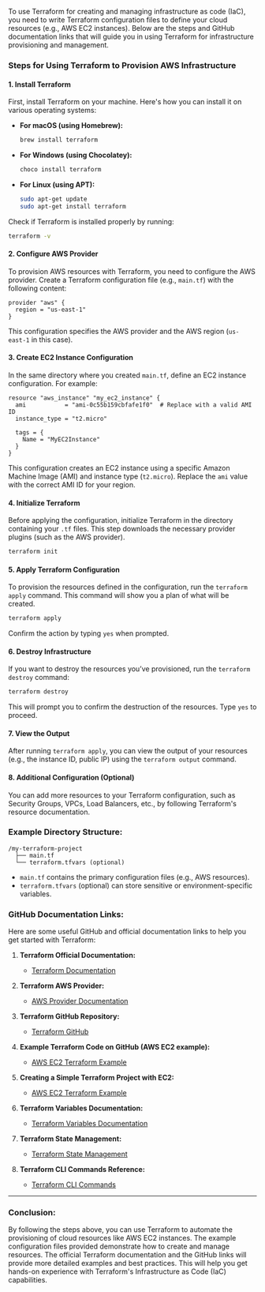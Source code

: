 To use Terraform for creating and managing infrastructure as code (IaC), you need to write Terraform configuration files to define your cloud resources (e.g., AWS EC2 instances). Below are the steps and GitHub documentation links that will guide you in using Terraform for infrastructure provisioning and management.

### Steps for Using Terraform to Provision AWS Infrastructure

#### 1. **Install Terraform**

First, install Terraform on your machine. Here's how you can install it on various operating systems:

- **For macOS (using Homebrew):**

    ```bash
    brew install terraform
    ```

- **For Windows (using Chocolatey):**

    ```bash
    choco install terraform
    ```

- **For Linux (using APT):**

    ```bash
    sudo apt-get update
    sudo apt-get install terraform
    ```

Check if Terraform is installed properly by running:

```bash
terraform -v
```

#### 2. **Configure AWS Provider**

To provision AWS resources with Terraform, you need to configure the AWS provider. Create a Terraform configuration file (e.g., `main.tf`) with the following content:

```hcl
provider "aws" {
  region = "us-east-1"
}
```

This configuration specifies the AWS provider and the AWS region (`us-east-1` in this case).

#### 3. **Create EC2 Instance Configuration**

In the same directory where you created `main.tf`, define an EC2 instance configuration. For example:

```hcl
resource "aws_instance" "my_ec2_instance" {
  ami           = "ami-0c55b159cbfafe1f0"  # Replace with a valid AMI ID
  instance_type = "t2.micro"

  tags = {
    Name = "MyEC2Instance"
  }
}
```

This configuration creates an EC2 instance using a specific Amazon Machine Image (AMI) and instance type (`t2.micro`). Replace the `ami` value with the correct AMI ID for your region.

#### 4. **Initialize Terraform**

Before applying the configuration, initialize Terraform in the directory containing your `.tf` files. This step downloads the necessary provider plugins (such as the AWS provider).

```bash
terraform init
```

#### 5. **Apply Terraform Configuration**

To provision the resources defined in the configuration, run the `terraform apply` command. This command will show you a plan of what will be created.

```bash
terraform apply
```

Confirm the action by typing `yes` when prompted.

#### 6. **Destroy Infrastructure**

If you want to destroy the resources you’ve provisioned, run the `terraform destroy` command:

```bash
terraform destroy
```

This will prompt you to confirm the destruction of the resources. Type `yes` to proceed.

#### 7. **View the Output**

After running `terraform apply`, you can view the output of your resources (e.g., the instance ID, public IP) using the `terraform output` command.

#### 8. **Additional Configuration (Optional)**

You can add more resources to your Terraform configuration, such as Security Groups, VPCs, Load Balancers, etc., by following Terraform's resource documentation.

### Example Directory Structure:

```
/my-terraform-project
  ├── main.tf
  └── terraform.tfvars (optional)
```

- `main.tf` contains the primary configuration files (e.g., AWS resources).
- `terraform.tfvars` (optional) can store sensitive or environment-specific variables.

### GitHub Documentation Links:

Here are some useful GitHub and official documentation links to help you get started with Terraform:

1. **Terraform Official Documentation:**
   - [Terraform Documentation](https://www.terraform.io/docs/index.html)

2. **Terraform AWS Provider:**
   - [AWS Provider Documentation](https://registry.terraform.io/providers/hashicorp/aws/latest/docs)
   
3. **Terraform GitHub Repository:**
   - [Terraform GitHub](https://github.com/hashicorp/terraform)

4. **Example Terraform Code on GitHub (AWS EC2 example):**
   - [AWS EC2 Terraform Example](https://github.com/terraform-providers/terraform-provider-aws/tree/main/examples/ec2)

5. **Creating a Simple Terraform Project with EC2:**
   - [AWS EC2 Terraform Example](https://learn.hashicorp.com/tutorials/terraform/aws-build?in=terraform/aws-get-started)

6. **Terraform Variables Documentation:**
   - [Terraform Variables Documentation](https://www.terraform.io/docs/language/values/variables.html)

7. **Terraform State Management:**
   - [Terraform State Management](https://www.terraform.io/docs/language/state/index.html)

8. **Terraform CLI Commands Reference:**
   - [Terraform CLI Commands](https://www.terraform.io/docs/cli/index.html)

---

### Conclusion:

By following the steps above, you can use Terraform to automate the provisioning of cloud resources like AWS EC2 instances. The example configuration files provided demonstrate how to create and manage resources. The official Terraform documentation and the GitHub links will provide more detailed examples and best practices. This will help you get hands-on experience with Terraform's Infrastructure as Code (IaC) capabilities.
